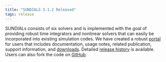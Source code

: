 ```yaml
---
title: "SUNDIALS 3.1.2 Released"
tags: release
---
```


SUNDIALs consists of six solvers and is implemented with the goal of providing robust time integrators and nonlinear solvers that can easily be incorporated into existing simulation codes. We have created a robust [portal](https://computing.llnl.gov/projects/sundials) for users that includes documentation, usage notes, related publication, support information, and [downloads](https://computing.llnl.gov/projects/sundials/sundials-software). Detailed [release history](https://computing.llnl.gov/projects/sundials/release-history) is available. Users can also fork the code on [GitHub](https://github.com/LLNL/sundials).
